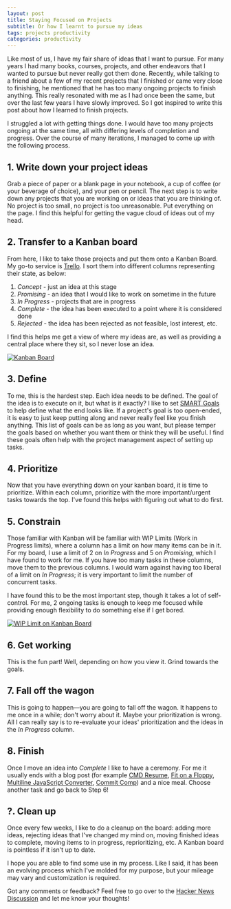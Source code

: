 ```yaml
---
layout: post
title: Staying Focused on Projects
subtitle: Or how I learnt to pursue my ideas
tags: projects productivity
categories: productivity
---
```


Like most of us, I have my fair share of ideas that I want to pursue. For many years I had many books, courses, projects, and other endeavors that I wanted to pursue but never really got them done. Recently, while talking to a friend about a few of my recent projects that I finished or came very close to finishing, he mentioned that he has too many ongoing projects to finish anything. This really resonated with me as I had once been the same, but over the last few years I have slowly improved. So I got inspired to write this post about how I learned to finish projects.

I struggled a lot with getting things done. I would have too many projects ongoing at the same time, all with differing levels of completion and progress. Over the course of many iterations, I managed to come up with the following process.

## 1. Write down your project ideas
Grab a piece of paper or a blank page in your notebook, a cup of coffee (or your beverage of choice), and your pen or pencil. The next step is to write down any projects that you are working on or ideas that you are thinking of. No project is too small, no project is too unreasonable. Put everything on the page. I find this helpful for getting the vague cloud of ideas out of my head.

## 2. Transfer to a Kanban board
From here, I like to take those projects and put them onto a Kanban Board. My go-to service is [Trello](https://trello.com/). I sort them into different columns representing their state, as below:
1. *Concept* - just an idea at this stage
2. *Promising* - an idea that I would like to work on sometime in the future
3. *In Progress* - projects that are in progress
4. *Complete* - the idea has been executed to a point where it is considered done
5. *Rejected* - the idea has been rejected as not feasible, lost interest, etc.

I find this helps me get a view of where my ideas are, as well as providing a central place where they sit, so I never lose an idea.

<p class="center">
    <a href="https://twitter.com/sonniesedge/status/913282229408866304">
        <img src="{{site.baseurl}}/img/2019-11-18-staying-focused/in-progress.png" alt="Kanban Board">
    </a>
</p>

## 3. Define
To me, this is the hardest step. Each idea needs to be defined. The goal of the idea is to execute on it, but what is it exactly? I like to set [SMART Goals](https://corporatefinanceinstitute.com/resources/knowledge/other/smart-goal/) to help define what the end looks like. If a project's goal is too open-ended, it is easy to just keep putting along and never really feel like you finish anything. This list of goals can be as long as you want, but please temper the goals based on whether you want them or think they will be useful. I find these goals often help with the project management aspect of setting up tasks.

## 4. Prioritize
Now that you have everything down on your kanban board, it is time to prioritize. Within each column, prioritize with the more important/urgent tasks towards the top. I've found this helps with figuring out what to do first.

## 5. Constrain
Those familiar with Kanban will be familiar with WIP Limits (Work in Progress limits), where a column has a limit on how many items can be in it. For my board, I use a limit of 2 on *In Progress* and 5 on *Promising*, which I have found to work for me. If you have too many tasks in these columns, move them to the previous columns. I would warn against having too liberal of a limit on *In Progress*; it is very important to limit the number of concurrent tasks.

I have found this to be the most important step, though it takes a lot of self-control. For me, 2 ongoing tasks is enough to keep me focused while providing enough flexibility to do something else if I get bored.

<p class="center">
    <a href="https://twitter.com/sonniesedge/status/913282229408866304">
        <img src="{{site.baseurl}}/img/2019-11-18-staying-focused/wip-limit.png" alt="WIP Limit on Kanban Board">
    </a>
</p>

## 6. Get working
This is the fun part! Well, depending on how you view it. Grind towards the goals.

## 7. Fall off the wagon
This is going to happen—you are going to fall off the wagon. It happens to me once in a while; don't worry about it. Maybe your prioritization is wrong. All I can really say is to re-evaluate your ideas' prioritization and the ideas in the *In Progress* column.

## 8. Finish
Once I move an idea into *Complete* I like to have a ceremony. For me it usually ends with a blog post (for example [CMD Resume](https://brendonbody.blog/2019/01/07/cmd-resume/), [Fit on a Floppy](https://brendonbody.blog/2019/11/13/fit-on-a-floppy/), [Multiline JavaScript Converter](https://brendonbody.blog/2019/11/12/multiline-javascript-converter/), [Commit Comp](https://brendonbody.blog/2019/04/28/commit-competition/)) and a nice meal. Choose another task and go back to Step 6!

## ?. Clean up
Once every few weeks, I like to do a cleanup on the board: adding more ideas, rejecting ideas that I've changed my mind on, moving finished ideas to complete, moving items to in progress, reprioritizing, etc. A Kanban board is pointless if it isn't up to date.

I hope you are able to find some use in my process. Like I said, it has been an evolving process which I've molded for my purpose, but your mileage may vary and customization is required.

Got any comments or feedback? Feel free to go over to the [Hacker News Discussion](https://news.ycombinator.com/item?id=21559581) and let me know your thoughts!